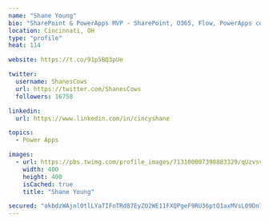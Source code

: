 ```yaml
---
name: "Shane Young"
bio: "SharePoint & PowerApps MVP - SharePoint, O365, Flow, PowerApps consulting? @PowerApps911 | Pure Snark? You found it."
location: Cincinnati, OH
type: "profile"
heat: 114

website: https://t.co/91p5BQ3pUe

twitter:
  username: ShanesCows
  url: https://twitter.com/ShanesCows
  followers: 16758

linkedin:
  url: https://www.linkedin.com/in/cincyshane

topics:
  - Power Apps

images:
  - url: https://pbs.twimg.com/profile_images/713100007398883329/qUzvsvQ3_400x400.jpg
    width: 400
    height: 400
    isCached: true
    title: "Shane Young"

secured: "okbdzWAjnl0tlLYaTIFnTRd87EyZO2WE11FXQPgeF9RU36ptQ1axMVsL09Dn7w3//ogYTV+cGejg1ZvJQFIH2FKXNayGj/LXZkAeqbwYB3952ASkKjT4okqbFvrIHc/cs08HsRsRjh9AOW3eMWe0Uv0+SqyvJEig7xLRR7+u74mLvsEweN+93eWh1GOVgIKR7diyxk2/vx5M2wgFZt0O9sXrm9sx+tZAJKkHrdIlBjFGoRKEXW22rIfUBhM5OS5mbqQTdusKqVRI4hUogykq1GNak6c2A+2f0By+TBnBWMOh+ASFtRdCW2ut6GbdxhyPde+McPSYx1QsCC91V97n58pLKJFr2o5xfSFbuK6KxaHcRq8HeP9WYVVc6IpsDuWBm+Aaqn5rbHE/2sDFz7feI8PiRcrl9zMww07qwnKVZaM=;wiHhHGzQ6mVIsOMMhw3lfg=="
---
```


